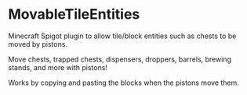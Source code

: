# MovableTileEntities
Minecraft Spigot plugin to allow tile/block entities such as chests to be moved by pistons.

Move chests, trapped chests, dispensers, droppers, barrels, brewing stands, and more with pistons!

Works by copying and pasting the blocks when the pistons move them.
